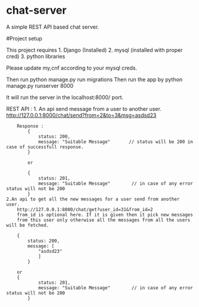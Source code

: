 # chat-server
A simple REST API based chat server.

#Project setup

This project requires
	1. Django (Installed)
	2. mysql (installed with proper cred)
	3. python libraries

Please update my,cnf according to your mysql creds.

Then run python manage.py run migrations
Then run the app by python manage.py runserver 8000

It will run the server in the localhost:8000/ port.


REST API :
	1. An api send message from a user  to another user.
		http://127.0.0.1:8000/chat/send?from=2&to=3&msg=asdsd23

		Response : 
			{
				status: 200,
				message: "Suitable Message"       // status will be 200 in case of successfull response.
			}

			or 

			{
				status: 201,
				message: "Suitable Message"        // in case of any error status will not be 200
			}
	2.An api to get all the new messages for a user send from another user.
		http://127.0.0.1:8000/chat/get?user_id=31&from_id=2
		from_id is optional here. If it is given then it pick new messages
		from this user only otherwise all the messages from all the users will be fetched.

		{
			status: 200,
			message: [
				"asdsd23"
				]
			}

		or
		{
				status: 201,
				message: "Suitable Message"        // in case of any error status will not be 200
			}
